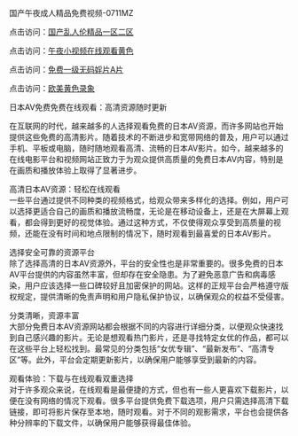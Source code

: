 国产午夜成人精品免费视频-0711MZ  

点击访问：<a href="https://heiliaowzu4ur.pages.dev">国产乱人伦精品一区二区</a>  

点击访问：<a href="https://heiliaozj3tjd.pages.dev">午夜小视频在线观看黄色</a> 

点击访问：<a href="https://heiliaoe8ajia.pages.dev">免费一级无码婬片A片</a>  

点击访问：<a href="https://heiliaoxqkkct.pages.dev">欧美黄色录象</a>  

日本AV免费免费在线观看：高清资源随时更新  

在互联网的时代，越来越多的人选择观看免费的日本AV资源，而许多网站也开始提供这些免费的高清影片。随着技术的不断进步和宽带网络的普及，用户可以通过手机、平板或电脑，随时随地观看高清、流畅的日本AV影片。如今，越来越多的在线电影平台和视频网站正致力于为观众提供高质量的免费日本AV内容，特别是在画质和播放体验上取得了显著进步。  

高清日本AV资源：轻松在线观看  
一些平台通过提供不同种类的视频格式，给观众带来多样化的选择。例如，用户可以选择更适合自己的画质和播放流畅度，无论是在移动设备上，还是在大屏幕上观看，都会得到更好的视觉体验。通过这种方式，不仅使得观众享受到高质量的视频，还能在没有时间和地点限制的情况下，随时观看到最喜爱的日本AV影片。  

选择安全可靠的资源平台  
除了选择高清的日本AV资源外，平台的安全性也是非常重要的。很多免费的日本AV平台提供的内容虽然丰富，但却存在安全隐患。为了避免恶意广告和病毒感染，用户应该选择一些口碑较好且加密保护的网站。这样的正规平台会严格遵守版权规定，提供清晰的免责声明和用户隐私保护协议，以确保观众的权益不受侵害。  

分类清晰，资源丰富  
大部分免费日本AV资源网站都会根据不同的内容进行详细分类，以便观众快速找到自己感兴趣的影片。无论是想观看热门影片，还是寻找特定女优的作品，都可以在这些平台上轻松找到。最常见的分类包括“女优专辑”、“最新发布”、“高清专区”等。此外，平台会定期更新影片，以确保用户能够享受到最新的内容。  

观看体验：下载与在线观看双重选择  
对于许多观众来说，在线观看是最便捷的方式，但也有一些人更喜欢下载影片，以便在没有网络的情况下观看。很多平台提供免费下载选项，用户只需选择高清下载链接，即可将影片保存至本地，随时观看。对于不同的观影需求，平台也会提供各种分辨率的下载文件，以确保用户能够获得最佳体验。  


<span style="display:none;">[Canonical link](https://github.com/gmz20250711/rbriben14 )</span>
